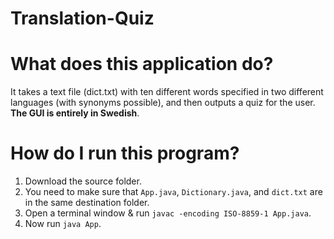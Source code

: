 # Translation-Quiz

# What does this application do?

It takes a text file (dict.txt) with ten different words specified in two different languages (with synonyms possible), and then outputs a quiz for the user. **The GUI is entirely in Swedish**.

# How do I run this program?
1. Download the source folder.
2. You need to make sure that `App.java`, `Dictionary.java`, and `dict.txt` are in the same destination folder.
3. Open a terminal window & run `javac -encoding ISO-8859-1 App.java`.
3. Now run `java App`.
